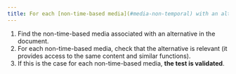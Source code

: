 ```yaml
---
title: For each [non-time-based media](#media-non-temporal) with an alternative, does this alternative provide access to the same content and similar functionalities?
---
```


1. Find the non-time-based media associated with an alternative in the document.
2. For each non-time-based media, check that the alternative is relevant (it provides access to the same content and similar functions).
3. If this is the case for each non-time-based media, **the test is validated**.
